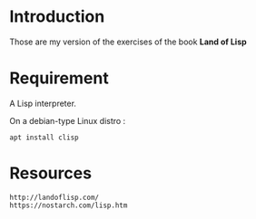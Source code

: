 # Introduction

Those are my version of the exercises of the book **Land of Lisp**

# Requirement

A Lisp interpreter.

On a debian-type Linux distro :

    apt install clisp

# Resources

    http://landoflisp.com/
    https://nostarch.com/lisp.htm
